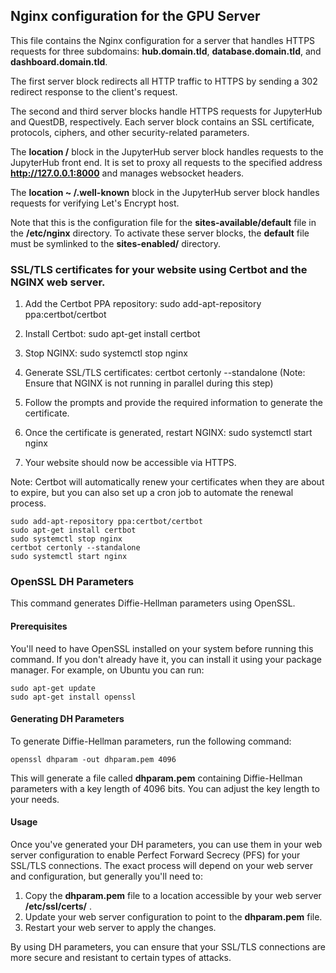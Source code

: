 ## Nginx configuration for the GPU Server

This file contains the Nginx configuration for a server that handles HTTPS requests for three subdomains: **hub.domain.tld**, **database.domain.tld**, and **dashboard.domain.tld**.

The first server block redirects all HTTP traffic to HTTPS by sending a 302 redirect response to the client's request.

The second and third server blocks handle HTTPS requests for JupyterHub and QuestDB, respectively. Each server block contains an SSL certificate, protocols, ciphers, and other security-related parameters.

The **location /** block in the JupyterHub server block handles requests to the JupyterHub front end. It is set to proxy all requests to the specified address **http://127.0.0.1:8000** and manages websocket headers.

The **location ~ /.well-known** block in the JupyterHub server block handles requests for verifying Let's Encrypt host.

Note that this is the configuration file for the **sites-available/default** file in the **/etc/nginx** directory. To activate these server blocks, the **default** file must be symlinked to the **sites-enabled/** directory.


### SSL/TLS certificates for your website using Certbot and the NGINX web server.

1. Add the Certbot PPA repository:
sudo add-apt-repository ppa:certbot/certbot

2. Install Certbot:
sudo apt-get install certbot

3. Stop NGINX:
sudo systemctl stop nginx

4. Generate SSL/TLS certificates:
certbot certonly --standalone
(Note: Ensure that NGINX is not running in parallel during this step)

5. Follow the prompts and provide the required information to generate the certificate.

6. Once the certificate is generated, restart NGINX:
sudo systemctl start nginx

7. Your website should now be accessible via HTTPS.

Note: Certbot will automatically renew your certificates when they are about to expire, but you can also set up a cron job to automate the renewal process.

```
sudo add-apt-repository ppa:certbot/certbot 
sudo apt-get install certbot
sudo systemctl stop nginx
certbot certonly --standalone 
sudo systemctl start nginx

```


### OpenSSL DH Parameters


This command generates Diffie-Hellman parameters using OpenSSL.

#### Prerequisites

You'll need to have OpenSSL installed on your system before running this command. If you don't already have it, you can install it using your package manager. For example, on Ubuntu you can run:
```
sudo apt-get update
sudo apt-get install openssl
```

#### Generating DH Parameters

To generate Diffie-Hellman parameters, run the following command:

```
openssl dhparam -out dhparam.pem 4096
```

This will generate a file called **dhparam.pem** containing Diffie-Hellman parameters with a key length of 4096 bits. You can adjust the key length to your needs.


#### Usage

Once you've generated your DH parameters, you can use them in your web server configuration to enable Perfect Forward Secrecy (PFS) for your SSL/TLS connections. The exact process will depend on your web server and configuration, but generally you'll need to:

1. Copy the **dhparam.pem** file to a location accessible by your web server  **/etc/ssl/certs/** .
2. Update your web server configuration to point to the **dhparam.pem** file.
3. Restart your web server to apply the changes.

By using DH parameters, you can ensure that your SSL/TLS connections are more secure and resistant to certain types of attacks.
